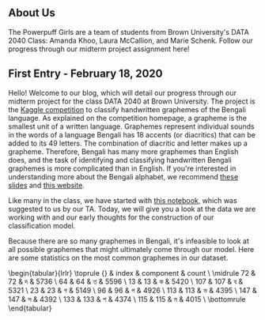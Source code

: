 ## About Us

The Powerpuff Girls are a team of students from Brown University's DATA 2040 Class: Amanda Khoo, Laura McCallion, and Marie Schenk. Follow our progress through our midterm project assignment here!


## First Entry - February 18, 2020

Hello! Welcome to our blog, which will detail our progress through our midterm project for the class DATA 2040 at Brown University. The project is the [Kaggle competition](https://www.kaggle.com/c/bengaliai-cv19) to classify handwritten graphemes of the Bengali language. As explained on the competition homepage, a grapheme is the smallest unit of a written language. Graphemes represent individual sounds in the words of a language Bengali has 18 accents (or diacritics)  that can be added to its 49 letters. The combination of diacritic and letter makes up a grapheme. Therefore, Bengali has many more graphemes than English does, and the task of identifying and classifying handwritten Bengali graphemes is more complicated than in English. If you're interested in understanding more about the Bengali alphabet, we recommend [these slides](https://bengali.ai/wp-content/uploads/CV19-COCO-Grapheme.pdf) and [this website](http://www.lingvozone.com/Bengali). 

Like many in the class, we have started with [this notebook,](https://www.kaggle.com/kaushal2896/bengali-graphemes-starter-eda-multi-output-cnn) which was suggested to us by our TA. Today, we will give you a look at the data we are working with and our early thoughts for the construction of our classification model.

Because there are so many graphemes in Bengali, it's infeasible to look at all possible graphemes that might ultimately come through our model. Here are some statistics on the most common graphemes in our dataset. 

\begin{tabular}{lrlr}
\toprule
{} &  index & component &  count \\
\midrule
72  &     72 &         দ &   5736 \\
64  &     64 &         ত &   5596 \\
13  &     13 &         ক &   5420 \\
107 &    107 &         ব &   5321 \\
23  &     23 &         গ &   5149 \\
96  &     96 &         প &   4926 \\
113 &    113 &         ভ &   4395 \\
147 &    147 &         স &   4392 \\
133 &    133 &         শ &   4374 \\
115 &    115 &         ম &   4015 \\
\bottomrule
\end{tabular}
